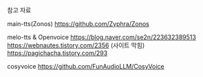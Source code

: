 
참고 자료

main-tts(Zonos)
https://github.com/Zyphra/Zonos

melo-tts & Openvoice
https://blog.naver.com/se2n/223632389513
https://webnautes.tistory.com/2356 (사이트 막힘)
https://pagichacha.tistory.com/293

cosyvoice
https://github.com/FunAudioLLM/CosyVoice
